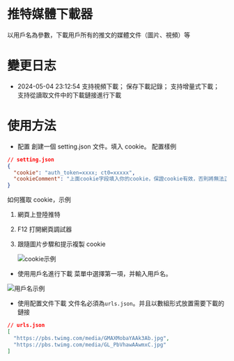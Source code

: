 # 推特媒體下載器

以用戶名為參數，下載用戶所有的推文的媒體文件（圖片、視頻）等

# 變更日志

- 2024-05-04 23:12:54
  支持視頻下載；
  保存下載記錄；
  支持增量式下載；
  支持從讀取文件中的下載鏈接進行下載

# 使用方法

- 配置
  創建一個 setting.json 文件。填入 cookie。
  配置樣例

```json
// setting.json
{
  "cookie": "auth_token=xxxx; ct0=xxxxx",
  "cookieComment": "上面cookie字段填入你的cookie，保證cookie有效，否則將無法正常使用"
}

```

如何獲取 cookie，示例

1. 網頁上登陸推特
2. F12 打開網頁調試器
3. 跟隨圖片步驟和提示複製 cookie

   ![cookie示例](https://img.outsider404.com/asuhe-blog-img/2024/05/46750ca579c1d92c37310ee9d07c932c.png)

- 使用用戶名進行下載
  菜單中選擇第一項，并輸入用戶名。

![用戶名示例](https://img.outsider404.com/asuhe-blog-img/2024/05/ac2935726958b3416581cc34ab8e55af.png)

- 使用配置文件下載
  文件名必須為`urls.json`。并且以數組形式放置需要下載的鏈接

```json
// urls.json
[
  "https://pbs.twimg.com/media/GMAXMobaYAAk3Ab.jpg",
  "https://pbs.twimg.com/media/GL_PbVhawAAwmxC.jpg"
]
```
